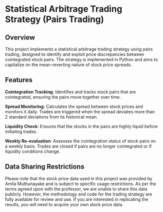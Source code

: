 # Statistical Arbitrage Trading Strategy (Pairs Trading)
## Overview
This project implements a statistical arbitrage trading strategy using pairs trading, designed to identify and exploit price discrepancies between cointegrated stock pairs. The strategy is implemented in Python and aims to capitalize on the mean-reverting nature of stock price spreads.

## Features
**Cointegration Tracking**: Identifies and tracks stock pairs that are cointegrated, ensuring the pairs move together over time.

**Spread Monitoring**: Calculates the spread between stock prices and monitors it daily. Trades are triggered when the spread deviates more than 2 standard deviations from its historical mean.

**Liquidity Check**: Ensures that the stocks in the pairs are highly liquid before initiating trades.

**Weekly Re-evaluation**: Assesses the cointegration status of stock pairs on a weekly basis. Trades are closed if pairs are no longer cointegrated or if liquidity conditions change.

## Data Sharing Restrictions
Please note that the stock price data used in this project was provided by Amila Muthunayake and is subject to specific usage restrictions. As per the terms agreed upon with the professor, we are unable to share this data publicly. However, the methodology and code for the trading strategy are fully available for review and use. If you are interested in replicating the results, you will need to acquire your own stock price data.
